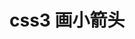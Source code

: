 # css3 画小箭头

<vuep template="#the_arrow"></vuep>
<script v-pre type="text/x-template" id="the_arrow">
<style>
.the_arrow {
  position: relative;
}
/*箭头向上*/
.arrow-up {
  width:0;
  height:0;
  border-left:30px solid transparent;
  border-right:30px solid transparent;
  border-bottom:30px solid #0066cc;
}
/*箭头向下*/
.arrow-down {
  width:0;
  height:0;
  border-left:30px solid transparent;
  border-right:30px solid transparent;
  border-top:30px solid #0066cc;
}
/* 或者旋转 */
</style>
<template>
<div class="the_arrow">
  <div class="arrow-up"></div>
  ---
  <div class="arrow-down"></div>
</div>
</template>
<script>
</script>